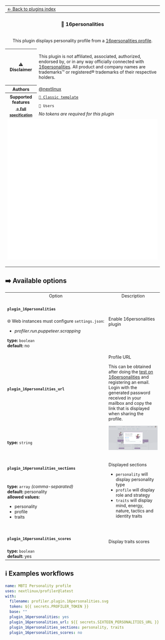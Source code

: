 <!--header-->
<table>
  <tr><td colspan="2"><a href="/README.md#-plugins">← Back to plugins index</a></td></tr>
  <tr><th colspan="2"><h3>🧠 16personalities</h3></th></tr>
  <tr><td colspan="2" align="center"><p>This plugin displays personality profile from a <a href="https://www.16personalities.com/profile">16personalities profile</a>.</p>
</td></tr>
  <tr><th>⚠️ Disclaimer</th><td><p>This plugin is not affiliated, associated, authorized, endorsed by, or in any way officially connected with <a href="https://www.16personalities.com">16personalities</a>.
All product and company names are trademarks™ or registered® trademarks of their respective holders.</p>
</td></tr>
<tr><th>Authors</th><td><a href="https://github.com/nextlinux">@nextlinux</a></td></tr>
  <tr>
    <th rowspan="3">Supported features<br><sub><a href="metadata.yml">→ Full specification</a></sub></th>
    <td><a href="/source/templates/classic/README.md"><code>📗 Classic template</code></a></td>
  </tr>
  <tr>
    <td><code>👤 Users</code></td>
  </tr>
  <tr>
    <td><i>No tokens are required for this plugin</i></td>
  </tr>
  <tr>
    <td colspan="2" align="center">
      <img src="https://github.com/nextlinux/profiler/blob/examples/profiler.plugin.16personalities.svg" alt=""></img>
      <img width="900" height="1" alt="">
    </td>
  </tr>
</table>
<!--/header-->

## ➡️ Available options

<!--options-->
<table>
  <tr>
    <td align="center" nowrap="nowrap">Option</i></td><td align="center" nowrap="nowrap">Description</td>
  </tr>
  <tr>
    <td nowrap="nowrap"><h4><code>plugin_16personalities</code></h4></td>
    <td rowspan="2"><p>Enable 16personalities plugin</p>
<img width="900" height="1" alt=""></td>
  </tr>
  <tr>
    <td nowrap="nowrap">🌐 Web instances must configure <code>settings.json</code>:
<ul>
<li><i>profiler.run.puppeteer.scrapping</i></li>
</ul>
<b>type:</b> <code>boolean</code>
<br>
<b>default:</b> no<br></td>
  </tr>
  <tr>
    <td nowrap="nowrap"><h4><code>plugin_16personalities_url</code></h4></td>
    <td rowspan="2"><p>Profile URL</p>
<p>This can be obtained after doing the <a href="https://www.16personalities.com/free-personality-test">test on 16personalities</a> and registering an email.
Login with the generated password received in your mailbox and copy the link that is displayed when sharing the profile.</p>
<img src="/.github/readme/imgs/plugin_16personalities_profile.png" width="800" />
<img width="900" height="1" alt=""></td>
  </tr>
  <tr>
    <td nowrap="nowrap"><b>type:</b> <code>string</code>
<br></td>
  </tr>
  <tr>
    <td nowrap="nowrap"><h4><code>plugin_16personalities_sections</code></h4></td>
    <td rowspan="2"><p>Displayed sections</p>
<ul>
<li><code>personality</code> will display personality type</li>
<li><code>profile</code> will display role and strategy</li>
<li><code>traits</code> will display mind, energy, nature, tactics and identity traits</li>
</ul>
<img width="900" height="1" alt=""></td>
  </tr>
  <tr>
    <td nowrap="nowrap"><b>type:</b> <code>array</code>
<i>(comma-separated)</i>
<br>
<b>default:</b> personality<br>
<b>allowed values:</b><ul><li>personality</li><li>profile</li><li>traits</li></ul></td>
  </tr>
  <tr>
    <td nowrap="nowrap"><h4><code>plugin_16personalities_scores</code></h4></td>
    <td rowspan="2"><p>Display traits scores</p>
<img width="900" height="1" alt=""></td>
  </tr>
  <tr>
    <td nowrap="nowrap"><b>type:</b> <code>boolean</code>
<br>
<b>default:</b> yes<br></td>
  </tr>
</table>
<!--/options-->

## ℹ️ Examples workflows

<!--examples-->
```yaml
name: MBTI Personality profile
uses: nextlinux/profiler@latest
with:
  filename: profiler.plugin.16personalities.svg
  token: ${{ secrets.PROFILER_TOKEN }}
  base: ""
  plugin_16personalities: yes
  plugin_16personalities_url: ${{ secrets.SIXTEEN_PERSONALITIES_URL }}
  plugin_16personalities_sections: personality, traits
  plugin_16personalities_scores: no

```
<!--/examples-->
